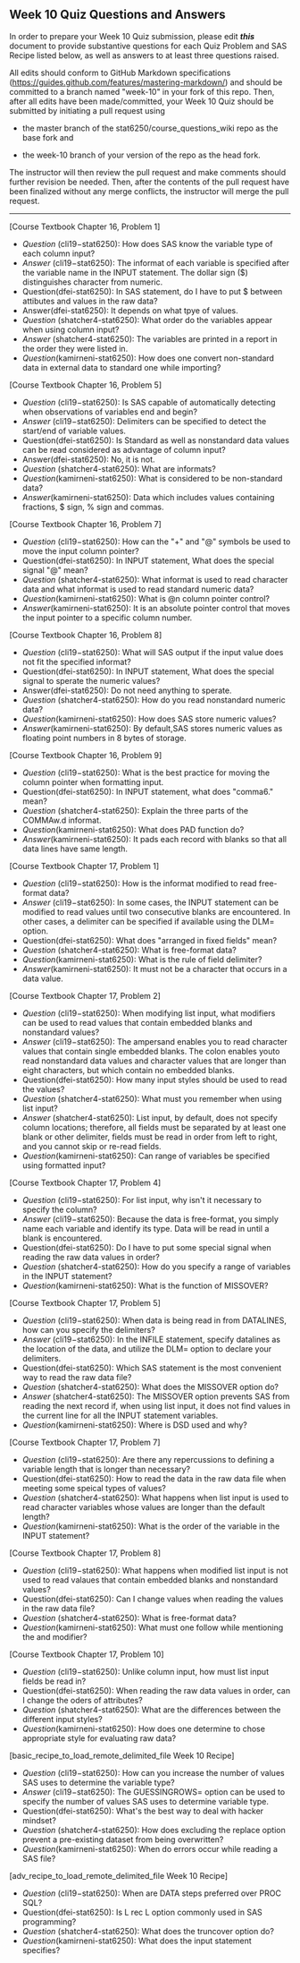 ## Week 10 Quiz Questions and Answers

In order to prepare your Week 10 Quiz submission, please edit ***this*** document to provide substantive questions for each Quiz Problem and SAS Recipe listed below, as well as answers to at least three questions raised.

All edits should conform to GitHub Markdown specifications (https://guides.github.com/features/mastering-markdown/) and should be committed to a branch named "week-10" in your fork of this repo. Then, after all edits have been made/committed, your Week 10 Quiz should be submitted by initiating a pull request using

- the master branch of the stat6250/course_questions_wiki repo as the base fork and

- the week-10 branch of your version of the repo as the head fork.

The instructor will then review the pull request and make comments should further revision be needed. Then, after the contents of the pull request have been finalized without any merge conflicts, the instructor will merge the pull request.

********************************************************************************



[Course Textbook Chapter 16, Problem 1]
- *Question* (cli19−stat6250): How does SAS know the variable type of each column input?
- *Answer* (cli19−stat6250): The informat of each variable is specified after the variable name in the INPUT statement. The dollar sign ($) distinguishes character from numeric.
- Question(dfei-stat6250): In SAS statement, do I have to put $ between attibutes and values in the raw data?
- Answer(dfei-stat6250): It depends on what tpye of values.
- *Question* (shatcher4-stat6250): What order do the variables appear when using column input?
- *Answer* (shatcher4-stat6250): The variables are printed in a report in the order they were listed in. 
- *Question*(kamirneni-stat6250): How does one convert non-standard data in external data to standard one while importing? 



[Course Textbook Chapter 16, Problem 5]
- *Question* (cli19−stat6250): Is SAS capable of automatically detecting when observations of variables end and begin?
- *Answer* (cli19−stat6250): Delimiters can be specified to detect the start/end of variable values.
- Question(dfei-stat6250): Is Standard as well as nonstandard data values can be read considered as advantage of column input?
- Answer(dfei-stat6250): No, it is not.
- *Question* (shatcher4-stat6250): What are informats?
- *Question*(kamirneni-stat6250): What is considered to be non-standard data?
- *Answer*(kamirneni-stat6250): Data which includes values containing fractions, $ sign, % sign and commas.



[Course Textbook Chapter 16, Problem 7]
- *Question* (cli19−stat6250): How can the "+" and "@" symbols be used to move the input column pointer?
- Question(dfei-stat6250): In INPUT statement, What does the special signal "@" mean?
- *Question* (shatcher4-stat6250): What informat is used to read character data and what informat is used to read standard numeric data?
- *Question*(kamirneni-stat6250): What is @n column pointer control?
- *Answer*(kamirneni-stat6250): It is an absolute pointer control that moves the input pointer to a specific column number.



[Course Textbook Chapter 16, Problem 8]
- *Question* (cli19−stat6250): What will SAS output if the input value does not fit the specified informat?
- Question(dfei-stat6250): In INPUT statement,  What does the special signal to sperate the numeric values?
- Answer(dfei-stat6250): Do not need anything to sperate.
- *Question* (shatcher4-stat6250): How do you read nonstandard numeric data?
- *Question*(kamirneni-stat6250): How does SAS store numeric values?
- *Answer*(kamirneni-stat6250): By default,SAS stores numeric values as floating point numbers in 8 bytes of storage.



[Course Textbook Chapter 16, Problem 9]
- *Question* (cli19−stat6250): What is the best practice for moving the column pointer when formatting input.
- Question(dfei-stat6250): In INPUT statement, what does "comma6." mean?
- *Question* (shatcher4-stat6250): Explain the three parts of the COMMAw.d informat.
- *Question*(kamirneni-stat6250): What does PAD function do?
- *Answer*(kamirneni-stat6250): It pads each record with blanks so that all data lines have same length.



[Course Textbook Chapter 17, Problem 1]
- *Question* (cli19−stat6250): How is the informat modified to read free-format data?
- *Answer* (cli19−stat6250): In some cases, the INPUT statement can be modified to read values until two consecutive blanks are encountered. In other cases, a delimiter can be specified if available using the DLM= option.
- Question(dfei-stat6250): What does "arranged in fixed fields" mean?
- *Question* (shatcher4-stat6250): What is free-format data?
- *Question*(kamirneni-stat6250): What is the rule of field delimiter?
- *Answer*(kamirneni-stat6250): It must not be a character that occurs in a data value.



[Course Textbook Chapter 17, Problem 2]
- *Question* (cli19−stat6250): When modifying list input, what modifiers can be used to read values that contain embedded blanks and nonstandard values?
- *Answer* (cli19−stat6250): The ampersand enables you to read character values that contain single embedded blanks. The colon enables youto read nonstandard data values and character values that are longer than eight characters, but which contain no embedded blanks.
- Question(dfei-stat6250): How many input styles should be used to read the values?
- *Question* (shatcher4-stat6250): What must you remember when using list input?
- *Answer* (shatcher4-stat6250): List input, by default, does not specify column locations; therefore, all fields must be separated by at least one blank or other delimiter, fields must be read in order from left to right, and you cannot skip or re-read fields.
- *Question*(kamirneni-stat6250): Can range of variables be specified using formatted input?



[Course Textbook Chapter 17, Problem 4]
- *Question* (cli19−stat6250): For list input, why isn't it necessary to specify the column?
- *Answer* (cli19−stat6250): Because the data is free-format, you simply name each variable and identify its type. Data will be read in until a blank is encountered.
- Question(dfei-stat6250): Do I have to put some special signal when reading the raw data values in order?
- *Question* (shatcher4-stat6250): How do you specify a range of variables in the INPUT statement?
- *Question*(kamirneni-stat6250): What is the function of MISSOVER?



[Course Textbook Chapter 17, Problem 5]
- *Question* (cli19−stat6250): When data is being read in from DATALINES, how can you specify the delimiters?
- *Answer* (cli19−stat6250): In the INFILE statement, specify datalines as the location of the data, and utilize the DLM= option to declare your delimiters.
- Question(dfei-stat6250): Which SAS statement is the most convenient way to read the raw data file?
- *Question* (shatcher4-stat6250): What does the MISSOVER option do?
- *Answer* (shatcher4-stat6250): The MISSOVER option prevents SAS from reading the next record if, when using list input, it does not find values in the current line for all the INPUT statement variables.
- *Question*(kamirneni-stat6250): Where is DSD used and why?



[Course Textbook Chapter 17, Problem 7]
- *Question* (cli19−stat6250): Are there any repercussions to defining a variable length that is longer than necessary?
- Question(dfei-stat6250): How to read the data in the raw data file when meeting some speical types of values?
- *Question* (shatcher4-stat6250): What happens when list input is used to read character variables whose values are longer than the default length?
- *Question*(kamirneni-stat6250): What is the order of the variable in the INPUT statement?



[Course Textbook Chapter 17, Problem 8]
- *Question* (cli19−stat6250): What happens when modified list input is not used to read valaues that contain embedded blanks and nonstandard values?
- Question(dfei-stat6250): Can I change values when reading the values in the raw data file?
- *Question* (shatcher4-stat6250): What is free-format data?
- *Question*(kamirneni-stat6250): What must one follow while mentioning the and modifier?



[Course Textbook Chapter 17, Problem 10]
- *Question* (cli19−stat6250): Unlike column input, how must list input fields be read in?
- Question(dfei-stat6250): When reading the raw data values in order, can I change the oders of attributes?  
- *Question* (shatcher4-stat6250): What are the differences between the different input styles?
- *Question*(kamirneni-stat6250): How does one determine to chose appropriate style for evaluating raw data?



[basic_recipe_to_load_remote_delimited_file Week 10 Recipe]
- *Question* (cli19−stat6250): How can you increase the number of values SAS uses to determine the variable type?
- *Answer* (cli19−stat6250): The GUESSINGROWS= option can be used to specify the number of values SAS uses to determine variable type.
- Question(dfei-stat6250): What's the best way to deal with hacker mindset?
- *Question* (shatcher4-stat6250): How does excluding the replace option prevent a pre-existing dataset from being overwritten?
- *Question*(kamirneni-stat6250): When do errors occur while reading a SAS file?



[adv_recipe_to_load_remote_delimited_file Week 10 Recipe]
- *Question* (cli19−stat6250): When are DATA steps preferred over PROC SQL?
- Question(dfei-stat6250): Is L rec L option commonly used in SAS programming?
- *Question* (shatcher4-stat6250): What does the truncover option do?
- *Question*(kamirneni-stat6250): What does the input statement specifies?


